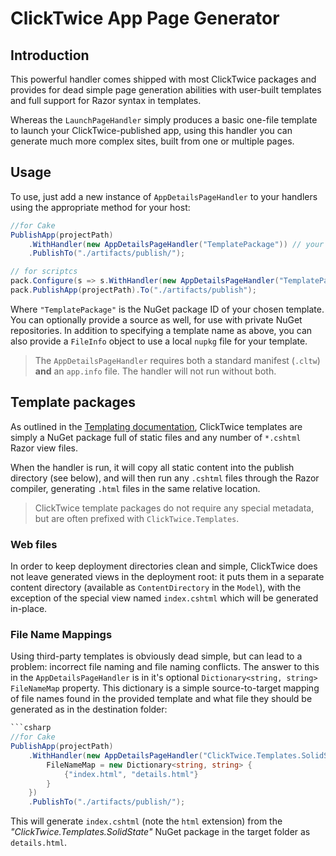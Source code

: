 # ClickTwice App Page Generator

## Introduction

This powerful handler comes shipped with most ClickTwice packages and provides for dead simple page generation abilities with user-built templates and full support for Razor syntax in templates.

Whereas the `LaunchPageHandler` simply produces a basic one-file template to launch your ClickTwice-published app, using this handler you can generate much more complex sites, built from one or multiple pages. 

## Usage

To use, just add a new instance of `AppDetailsPageHandler` to your handlers using the appropriate method for your host:

```csharp
//for Cake
PublishApp(projectPath)
    .WithHandler(new AppDetailsPageHandler("TemplatePackage")) // your package ID here
    .PublishTo("./artifacts/publish/");
```

```csharp
// for scriptcs
pack.Configure(s => s.WithHandler(new AppDetailsPageHandler("TemplatePackage")));
pack.PublishApp(projectPath).To("./artifacts/publish");
```

Where `"TemplatePackage"` is the NuGet package ID of your chosen template. You can optionally provide a source as well, for use with private NuGet repositories. In addition to specifying a template name as above, you can also provide a `FileInfo` object to use a local `nupkg` file for your template.

> The `AppDetailsPageHandler` requires both a standard manifest (`.cltw`) **and** an `app.info` file. The handler will not run without both.

## Template packages

As outlined in the [Templating documentation](/doc/templating.html), ClickTwice templates are simply a NuGet package full of static files and any number of `*.cshtml` Razor view files.

When the handler is run, it will copy all static content into the publish directory (see below), and will then run any `.cshtml` files through the Razor compiler, generating `.html` files in the same relative location.

> ClickTwice template packages do not require any special metadata, but are often prefixed with `ClickTwice.Templates`. 

### Web files

In order to keep deployment directories clean and simple, ClickTwice does not leave generated views in the deployment root: it puts them in a separate content directory (available as `ContentDirectory` in the `Model`), with the exception of the special view named `index.cshtml` which will be generated in-place.

### File Name Mappings

Using third-party templates is obviously dead simple, but can lead to a problem: incorrect file naming and file naming conflicts. The answer to this in the `AppDetailsPageHandler` is in it's optional `Dictionary<string, string> FileNameMap` property. This dictionary is a simple source-to-target mapping of file names found in the provided template and what file they should be generated as in the destination folder:

```csharp
```csharp
//for Cake
PublishApp(projectPath)
    .WithHandler(new AppDetailsPageHandler("ClickTwice.Templates.SolidState") {
        FileNameMap = new Dictionary<string, string> {
            {"index.html", "details.html"}
        }
    })
    .PublishTo("./artifacts/publish/");
```

This will generate `index.cshtml` (note the `html` extension) from the *"ClickTwice.Templates.SolidState"* NuGet package in the target folder as `details.html`. 